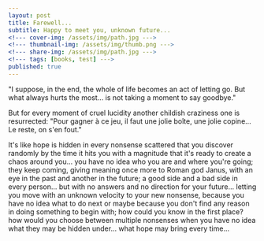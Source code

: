 ```yaml
---
layout: post
title: Farewell...
subtitle: Happy to meet you, unknown future...
<!--- cover-img: /assets/img/path.jpg --->
<!--- thumbnail-img: /assets/img/thumb.png --->
<!--- share-img: /assets/img/path.jpg --->
<!--- tags: [books, test] --->
published: true
---
```


"I suppose, in the end, the whole of life becomes an act of letting go. But what always hurts the most... is not taking a moment to say goodbye."

But for every moment of cruel lucidity another childish craziness one is resurrected: "Pour gagner à ce jeu, il faut une jolie boîte, une jolie copine... Le reste, on s'en fout."

It's like hope is hidden in every nonsense scattered that you discover randomly by the time it hits you with a magnitude that it's ready to create a chaos around you... you have no idea who you are and where you're going; they keep coming, giving meaning once more to Roman god Janus, with an eye in the past and another in the future; a good side and a bad side in every person... but with no answers and no direction for your future... letting you move with an unknown velocity to your new nonsense, because you have no idea what to do next or maybe because you don't find any reason in doing something to begin with; how could you know in the first place? how would you choose between multiple nonsenses when you have no idea what they may be hidden under... what hope may bring every time...
